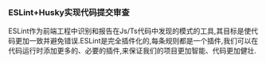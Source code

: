 ### ESLint+Husky实现代码提交审查

ESLint作为前端工程中识别和报告在Js/Ts代码中发现的模式的工具,其目标是使代码更加一致并避免错误.ESLint是完全插件化的,每条规则都是一个插件,我们可以在代码运行时添加更多的、必要的插件,来保证我们的项目更加智能、代码更加健壮.


